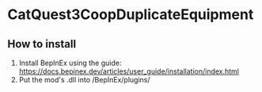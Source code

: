 # CatQuest3CoopDuplicateEquipment
## How to install
1. Install BepInEx using the guide: https://docs.bepinex.dev/articles/user_guide/installation/index.html
2. Put the mod's .dll into /BepInEx/plugins/
